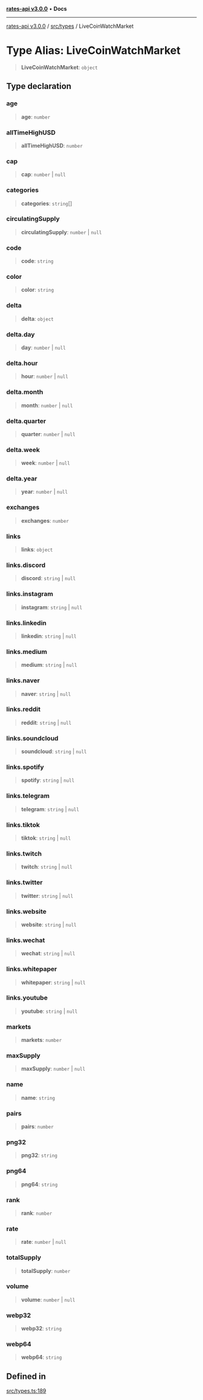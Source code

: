 [**rates-api v3.0.0**](../../../README.md) • **Docs**

***

[rates-api v3.0.0](../../../modules.md) / [src/types](../README.md) / LiveCoinWatchMarket

# Type Alias: LiveCoinWatchMarket

> **LiveCoinWatchMarket**: `object`

## Type declaration

### age

> **age**: `number`

### allTimeHighUSD

> **allTimeHighUSD**: `number`

### cap

> **cap**: `number` \| `null`

### categories

> **categories**: `string`[]

### circulatingSupply

> **circulatingSupply**: `number` \| `null`

### code

> **code**: `string`

### color

> **color**: `string`

### delta

> **delta**: `object`

### delta.day

> **day**: `number` \| `null`

### delta.hour

> **hour**: `number` \| `null`

### delta.month

> **month**: `number` \| `null`

### delta.quarter

> **quarter**: `number` \| `null`

### delta.week

> **week**: `number` \| `null`

### delta.year

> **year**: `number` \| `null`

### exchanges

> **exchanges**: `number`

### links

> **links**: `object`

### links.discord

> **discord**: `string` \| `null`

### links.instagram

> **instagram**: `string` \| `null`

### links.linkedin

> **linkedin**: `string` \| `null`

### links.medium

> **medium**: `string` \| `null`

### links.naver

> **naver**: `string` \| `null`

### links.reddit

> **reddit**: `string` \| `null`

### links.soundcloud

> **soundcloud**: `string` \| `null`

### links.spotify

> **spotify**: `string` \| `null`

### links.telegram

> **telegram**: `string` \| `null`

### links.tiktok

> **tiktok**: `string` \| `null`

### links.twitch

> **twitch**: `string` \| `null`

### links.twitter

> **twitter**: `string` \| `null`

### links.website

> **website**: `string` \| `null`

### links.wechat

> **wechat**: `string` \| `null`

### links.whitepaper

> **whitepaper**: `string` \| `null`

### links.youtube

> **youtube**: `string` \| `null`

### markets

> **markets**: `number`

### maxSupply

> **maxSupply**: `number` \| `null`

### name

> **name**: `string`

### pairs

> **pairs**: `number`

### png32

> **png32**: `string`

### png64

> **png64**: `string`

### rank

> **rank**: `number`

### rate

> **rate**: `number` \| `null`

### totalSupply

> **totalSupply**: `number`

### volume

> **volume**: `number` \| `null`

### webp32

> **webp32**: `string`

### webp64

> **webp64**: `string`

## Defined in

[src/types.ts:189](https://github.com/ZelCore-io/rates-api/blob/6685e3f3773638f4d641af3eec276ce5ce2b0d4c/src/types.ts#L189)
